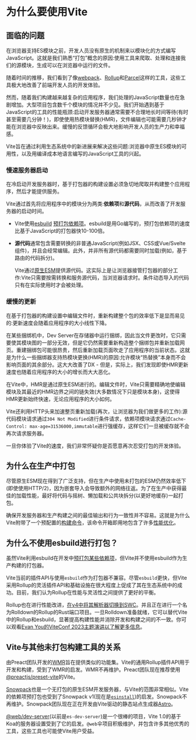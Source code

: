 # 为什么要使用Vite

## 面临的问题

在浏览器支持ES模块之前，开发人员没有原生的机制来以模块化的方式编写JavaScript。这就是我们熟悉“打包”概念的原因:使用工具来爬取、处理和连接我们的源模块，生成可以在浏览器中运行的文件。

随着时间的推移，我们看到了像[webpack](https://webpack.js.org/)、[Rollup](https://rollupjs.org)和[Parcel](https://parceljs.org/)这样的工具，这些工具极大地改善了前端开发人员的开发体验。

然而，随着我们构建越来越复杂的应用程序，我们处理的JavaScript数量也在急剧增加。大型项目包含数千个模块的情况并不少见。我们开始遇到基于JavaScript的工具的性能瓶颈:启动开发服务器通常需要不合理地长时间等待(有时甚至需要几分钟！)，即使使用热模块替换(HMR)，文件编辑也可能需要几秒钟才能在浏览器中反映出来。缓慢的反馈循环会极大地影响开发人员的生产力和幸福感。

Vite旨在通过利用生态系统中的新进展来解决这些问题:浏览器中原生ES模块的可用性，以及用编译成本地语言编写的JavaScript工具的兴起。

### 慢速服务器启动

在冷启动开发服务器时，基于打包器的构建设置必须急切地爬取并构建整个应用程序，然后才能提供服务。

Vite通过首先将应用程序中的模块分为两类:**依赖项**和**源代码**，从而改善了开发服务器的启动时间。

- Vite使用[esbuild](https://esbuild.github.io/) [预打包依赖项](./dep-pre-bundling.md)。esbuild是用Go编写的，预打包依赖项的速度比基于JavaScript的打包器快10-100倍。

- **源代码**通常包含需要转换的非普通JavaScript(例如JSX、CSS或Vue/Svelte组件)，并且会经常编辑。此外，并非所有源代码都需要同时加载(例如，基于路由的代码拆分)。

  Vite通过[原生ESM](https://developer.mozilla.org/en-US/docs/Web/JavaScript/Guide/Modules)提供源代码。这实际上是让浏览器接管打包器的部分工作:Vite只需要按需转换和服务源代码，当浏览器请求时。条件动态导入的代码只有在实际使用时才会被处理。

<script setup>
import bundlerSvg from '../../images/bundler.svg?raw'
import esmSvg from '../../images/esm.svg?raw'
</script>
<svg-image :svg="bundlerSvg">
<svg-image :svg="esmSvg">

### 缓慢的更新

在基于打包器的构建设置中编辑文件时，重新构建整个包的效率低下是显而易见的:更新速度会随着应用程序的大小线性下降。

在某些捆绑机中，Dev Server在存储器中运行捆绑，因此当文件更改时，它只需要使其模块图的一部分无效，但是它仍然需要重新构造整个捆绑包并重新加载网页。重建捆绑包可能很昂贵，然后重新加载页面吹走了应用程序的当前状态。这就是为什么一些捆绑器支持热模块更换(HMR)的原因:允许模块“热替换”本身而不会影响页面的其余部分。这大大改善了DX - 但是，实际上，我们发现即使HMR更新速度也随着应用程序的大小的增长而大大恶化。

在Vite中，HMR是通过原生ESM进行的。编辑文件时，Vite只需要精确地使编辑模块及其最近的HMR边界之间的链失效(大多数情况下只是模块本身)，这使得HMR更新始终快速，无论应用程序的大小如何。

Vite还利用HTTP头来加速整页重新加载(再次，让浏览器为我们做更多的工作):源代码模块请求通过`304 Not Modified`进行条件请求，依赖项模块请求通过`Cache-Control: max-age=31536000,immutable`进行强缓存，这样它们一旦被缓存就不会再次请求服务器。

一旦你体验了Vite的速度，我们非常怀疑你是否愿意再次忍受打包的开发体验。

## 为什么在生产中打包

尽管原生ESM现在得到了广泛支持，但在生产中使用未打包的ESM仍然效率低下(即使使用HTTP/2)，因为嵌套导入会导致额外的网络往返。为了在生产中获得最佳的加载性能，最好将代码与摇树、懒加载和公共块拆分(以更好地缓存)一起打包。

确保开发服务器和生产构建之间的最佳输出和行为一致性并不容易。这就是为什么Vite附带了一个预配置的[构建命令](./build.md)，该命令开箱即用地包含了许多[性能优化](./features.md#build-optimizations)。

## 为什么不使用esbuild进行打包？

虽然Vite利用esbuild在开发中[预打包某些依赖项](./dep-pre-bundling.md)，但Vite并不使用esbuild作为生产构建的打包器。

Vite当前的插件API与使用`esbuild`作为打包器不兼容。尽管`esbuild`更快，但Vite采用Rollup的灵活插件API和基础设施在很大程度上促成了其在生态系统中的成功。目前，我们认为Rollup在性能与灵活性之间提供了更好的平衡。

Rollup也在进行性能改进，[在v4中将其解析器切换到SWC](https://github.com/rollup/rollup/pull/5073)。并且正在进行一个名为Rolldown的Rollup的Rust端口项目。一旦Rolldown准备就绪，它可以替代Vite中的Rollup和esbuild，显著提高构建性能并消除开发和构建之间的不一致。你可以观看[Evan You的ViteConf 2023主题演讲以了解更多信息](https://youtu.be/hrdwQHoAp0M)。

## Vite与其他未打包构建工具的关系

由Preact团队开发的[WMR](https://github.com/preactjs/wmr)旨在提供类似的功能集。Vite的通用Rollup插件API用于开发和构建，受到了WMR的启发。WMR不再维护。Preact团队现在推荐使用[@preactjs/preset-vite](https://github.com/preactjs/preset-vite)的Vite。

[Snowpack](https://www.snowpack.dev/)也是一个无打包的原生ESM开发服务器，与Vite的范围非常相似。Vite的依赖项预打包也受到了Snowpack v1(现在是[`esinstall`](https://github.com/snowpackjs/snowpack/tree/main/esinstall))的启发。Snowpack不再维护。Snowpack团队现在正在开发由Vite驱动的静态站点生成器[Astro](https://astro.build/)。

[@web/dev-server](https://modern-web.dev/docs/dev-server/overview/)(以前是`es-dev-server`)是一个很棒的项目，Vite 1.0的基于Koa的服务器设置受到了它的启发。`@web`伞项目积极维护，并包含许多其他优秀的工具，这些工具也可能使Vite用户受益。
